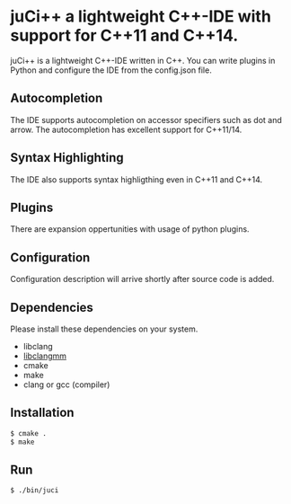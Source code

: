 # juCi++ a lightweight C++-IDE with support for C++11 and C++14.
juCi++ is a lightweight C++-IDE written in C++. You can write plugins
in Python and configure the IDE from the config.json file.


## Autocompletion
The IDE supports autocompletion on accessor specifiers such as dot and arrow. The autocompletion has excellent support for C++11/14.

## Syntax Highlighting
The IDE also supports syntax highligthing even in C++11 and C++14.

## Plugins
There are expansion oppertunities with usage of python plugins.

## Configuration
Configuration description will arrive shortly after source code is added.

## Dependencies ##
Please install these dependencies on your system.

* libclang
* [libclangmm](http://github.com/cppit/libclangmm/tree/juci)
* cmake
* make
* clang or gcc (compiler)

## Installation ##

```sh
$ cmake .
$ make
```

## Run
```sh
$ ./bin/juci
```
